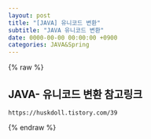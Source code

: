 ```yaml
---  
layout: post  
title: "[JAVA] 유니코드 변환"  
subtitle: "JAVA 유니코드 변환"  
date: 0000-00-00 00:00:00 +0900  
categories: JAVA&Spring  
---  
```

{% raw %}  
## JAVA- 유니코드 변환 참고링크  
	https://huskdoll.tistory.com/39  
  
{% endraw %}